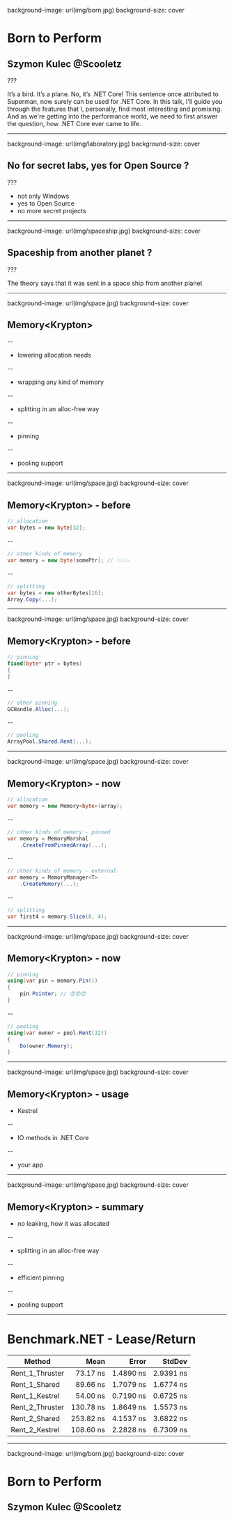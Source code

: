 ﻿background-image: url(img/born.jpg)
background-size: cover

# Born to Perform

## Szymon Kulec @Scooletz

???

It’s a bird. It’s a plane. No, it’s .NET Core! This sentence once attributed to Superman, now surely can be used for .NET Core.
In this talk, I'll guide you through the features that I, personally, find most interesting and promising. And as we're getting into the performance world, we need to first answer the question, how .NET Core ever came to life.

---

background-image: url(img/laboratory.jpg)
background-size: cover

## No for secret labs, yes for Open Source ?

???

- not only Windows
- yes to Open Source
- no more secret projects

---

background-image: url(img/spaceship.jpg)
background-size: cover

## Spaceship from another planet ?

???

The theory says that it was sent in a space ship from another planet

---

background-image: url(img/space.jpg)
background-size: cover

## Memory&lt;Krypton&gt;

--

- lowering allocation needs

--

- wrapping any kind of memory

--

- splitting in an alloc-free way

--

- pinning

--

- pooling support

---

background-image: url(img/space.jpg)
background-size: cover

## Memory&lt;Krypton&gt; - before

```c#
// allocation
var bytes = new byte[32];
```
--
```c#
// other kinds of memory
var memory = new byte[somePtr]; // 💥💥💥
```
--
```c#
// splitting
var bytes = new otherBytes[16];
Array.Copy(...);
```

---

background-image: url(img/space.jpg)
background-size: cover

## Memory&lt;Krypton&gt; - before

```c#
// pinning
fixed(byte* ptr = bytes)
{
}
```
--
```c#
// other pinning
GCHandle.Alloc(...);
```
--
```c#
// pooling
ArrayPool.Shared.Rent(...);
```

---

background-image: url(img/space.jpg)
background-size: cover

## Memory&lt;Krypton&gt; - now

```c#
// allocation
var memory = new Memory<byte>(array);
```
--
```c#
// other kinds of memory - pinned
var memory = MemoryMarshal
    .CreateFromPinnedArray(...);
```
--
```c#
// other kinds of memory - external
var memory = MemoryManager<T>
    .CreateMemory(...);
```
--
```c#
// splitting
var first4 = memory.Slice(0, 4);
```
---

background-image: url(img/space.jpg)
background-size: cover

## Memory&lt;Krypton&gt; - now

```c#
// pinning
using(var pin = memory.Pin())
{
    pin.Pointer; // 😍😍😍
}
```
--
```c#
// pooling
using(var owner = pool.Rent(32))
{    
    Do(owner.Memory);   
}
```
---

background-image: url(img/space.jpg)
background-size: cover

## Memory&lt;Krypton&gt; - usage

- Kestrel

--

- IO methods in .NET Core

--

- your app

---

background-image: url(img/space.jpg)
background-size: cover

## Memory&lt;Krypton&gt; - summary

- no leaking, how it was allocated

--

- splitting in an alloc-free way

--

- efficient pinning

--

- pooling support

---


# Benchmark.NET - Lease/Return

|          Method |      Mean |     Error |    StdDev |
|---------------- |----------:|----------:|----------:|
| Rent_1_Thruster |  73.17 ns | 1.4890 ns | 2.9391 ns |
|   Rent_1_Shared |  89.66 ns | 1.7079 ns | 1.6774 ns |
|  Rent_1_Kestrel |  54.00 ns | 0.7190 ns | 0.6725 ns |
| Rent_2_Thruster | 130.78 ns | 1.8649 ns | 1.5573 ns |
|   Rent_2_Shared | 253.82 ns | 4.1537 ns | 3.6822 ns |
|  Rent_2_Kestrel | 108.60 ns | 2.2828 ns | 6.7309 ns |

---

background-image: url(img/born.jpg)
background-size: cover

# Born to Perform

## Szymon Kulec @Scooletz